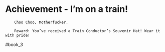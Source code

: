# Achievement - I’m on a train!
```
	Choo Choo, Motherfucker.

	Reward: You’ve received a Train Conductor’s Souvenir Hat! Wear it with pride!
```



#book_3